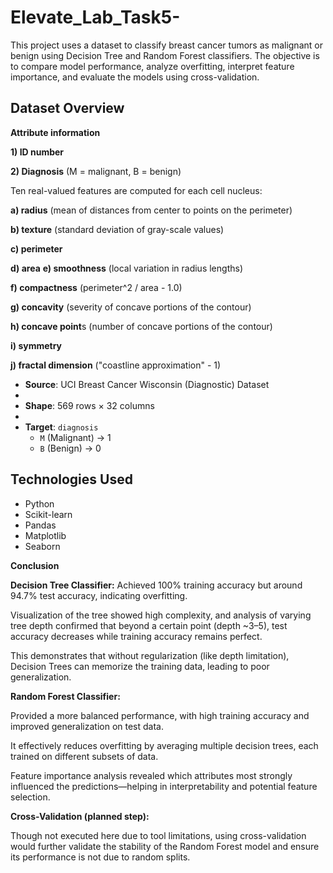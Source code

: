 # Elevate_Lab_Task5-
This project uses a dataset to classify breast cancer tumors as malignant or benign using Decision Tree and Random Forest classifiers. The objective is to compare model performance, analyze overfitting, interpret feature importance, and evaluate the models using cross-validation.
##  Dataset Overview

**Attribute information** 

**1) ID number**

**2) Diagnosis** (M = malignant, B = benign)


Ten real-valued features are computed for each cell nucleus:

**a) radius** (mean of distances from center to points on the perimeter)

**b) texture** (standard deviation of gray-scale values)

**c) perimeter**

**d) area**
**e) smoothness** (local variation in radius lengths)

**f) compactness** (perimeter^2 / area - 1.0)

**g) concavity** (severity of concave portions of the contour)

**h) concave point**s (number of concave portions of the contour)

**i) symmetry**

**j) fractal dimension** ("coastline approximation" - 1)

- **Source**: UCI Breast Cancer Wisconsin (Diagnostic) Dataset
- 
- **Shape**: 569 rows × 32 columns
- 
- **Target**: `diagnosis`  
  - `M` (Malignant) → 1  
  - `B` (Benign) → 0
 

##  Technologies Used

- Python
- Scikit-learn
- Pandas
- Matplotlib
- Seaborn

**Conclusion**

**Decision Tree Classifier:**
Achieved 100% training accuracy but around 94.7% test accuracy, indicating overfitting.

Visualization of the tree showed high complexity, and analysis of varying tree depth confirmed that beyond a certain point (depth ~3–5), test accuracy decreases while training accuracy remains perfect.

This demonstrates that without regularization (like depth limitation), Decision Trees can memorize the training data, leading to poor generalization.

**Random Forest Classifier:**

Provided a more balanced performance, with high training accuracy and improved generalization on test data.

It effectively reduces overfitting by averaging multiple decision trees, each trained on different subsets of data.

Feature importance analysis revealed which attributes most strongly influenced the predictions—helping in interpretability and potential feature selection.

**Cross-Validation (planned step):**

Though not executed here due to tool limitations, using cross-validation would further validate the stability of the Random Forest model and ensure its performance is not due to random splits.

